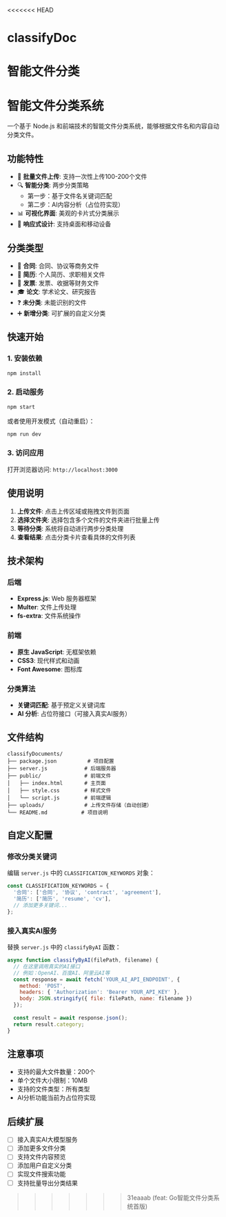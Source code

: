 <<<<<<< HEAD
# classifyDoc
智能文件分类
=======
# 智能文件分类系统

一个基于 Node.js 和前端技术的智能文件分类系统，能够根据文件名和内容自动分类文件。

## 功能特性

- 📁 **批量文件上传**: 支持一次性上传100-200个文件
- 🔍 **智能分类**: 两步分类策略
  - 第一步：基于文件名关键词匹配
  - 第二步：AI内容分析（占位符实现）
- 📊 **可视化界面**: 美观的卡片式分类展示
- 📱 **响应式设计**: 支持桌面和移动设备

## 分类类型

- 📄 **合同**: 合同、协议等商务文件
- 👤 **简历**: 个人简历、求职相关文件
- 🧾 **发票**: 发票、收据等财务文件
- 🎓 **论文**: 学术论文、研究报告
- ❓ **未分类**: 未能识别的文件
- ➕ **新增分类**: 可扩展的自定义分类

## 快速开始

### 1. 安装依赖

```bash
npm install
```

### 2. 启动服务

```bash
npm start
```

或者使用开发模式（自动重启）：

```bash
npm run dev
```

### 3. 访问应用

打开浏览器访问: `http://localhost:3000`

## 使用说明

1. **上传文件**: 点击上传区域或拖拽文件到页面
2. **选择文件夹**: 选择包含多个文件的文件夹进行批量上传
3. **等待分类**: 系统将自动进行两步分类处理
4. **查看结果**: 点击分类卡片查看具体的文件列表

## 技术架构

### 后端
- **Express.js**: Web 服务器框架
- **Multer**: 文件上传处理
- **fs-extra**: 文件系统操作

### 前端
- **原生 JavaScript**: 无框架依赖
- **CSS3**: 现代样式和动画
- **Font Awesome**: 图标库

### 分类算法
- **关键词匹配**: 基于预定义关键词库
- **AI 分析**: 占位符接口（可接入真实AI服务）

## 文件结构

```
classifyDocuments/
├── package.json          # 项目配置
├── server.js            # 后端服务器
├── public/              # 前端文件
│   ├── index.html       # 主页面
│   ├── style.css        # 样式文件
│   └── script.js        # 前端逻辑
├── uploads/             # 上传文件存储（自动创建）
└── README.md           # 项目说明
```

## 自定义配置

### 修改分类关键词

编辑 `server.js` 中的 `CLASSIFICATION_KEYWORDS` 对象：

```javascript
const CLASSIFICATION_KEYWORDS = {
  '合同': ['合同', '协议', 'contract', 'agreement'],
  '简历': ['简历', 'resume', 'cv'],
  // 添加更多关键词...
};
```

### 接入真实AI服务

替换 `server.js` 中的 `classifyByAI` 函数：

```javascript
async function classifyByAI(filePath, filename) {
  // 在这里调用真实的AI接口
  // 例如：OpenAI、百度AI、阿里云AI等
  const response = await fetch('YOUR_AI_API_ENDPOINT', {
    method: 'POST',
    headers: { 'Authorization': 'Bearer YOUR_API_KEY' },
    body: JSON.stringify({ file: filePath, name: filename })
  });
  
  const result = await response.json();
  return result.category;
}
```

## 注意事项

- 支持的最大文件数量：200个
- 单个文件大小限制：10MB
- 支持的文件类型：所有类型
- AI分析功能当前为占位符实现

## 后续扩展

- [ ] 接入真实AI大模型服务
- [ ] 添加更多文件分类
- [ ] 支持文件内容预览
- [ ] 添加用户自定义分类
- [ ] 实现文件搜索功能
- [ ] 支持批量导出分类结果
>>>>>>> 31eaaab (feat: Go智能文件分类系统首版)
